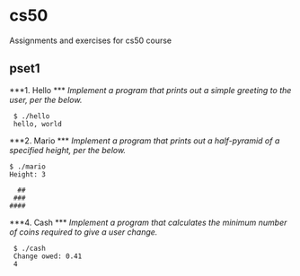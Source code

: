 # cs50
Assignments and exercises for cs50 course

## pset1

  ***1. Hello  ***
     _Implement a program that prints out a simple greeting to the user, per the below._
     
     $ ./hello
     hello, world 
     

  ***2. Mario  ***
    _Implement a program that prints out a half-pyramid of a specified height, per the below._
    
    $ ./mario
    Height: 3
    
      ##  
     ###
    #### 
    
  ***4. Cash  ***
     _Implement a program that calculates the minimum number of coins required to give a user change._
     
     $ ./cash
     Change owed: 0.41
     4 
